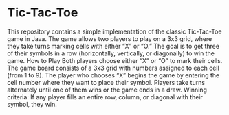 # Tic-Tac-Toe
This repository contains a simple implementation of the classic Tic-Tac-Toe game in Java. The game allows two players to play on a 3x3 grid, where they take turns marking cells with either “X” or “O.” The goal is to get three of their symbols in a row (horizontally, vertically, or diagonally) to win the game.
How to Play
Both players choose either “X” or “O” to mark their cells.
The game board consists of a 3x3 grid with numbers assigned to each cell (from 1 to 9).
The player who chooses “X” begins the game by entering the cell number where they want to place their symbol.
Players take turns alternately until one of them wins or the game ends in a draw.
Winning criteria: If any player fills an entire row, column, or diagonal with their symbol, they win.
